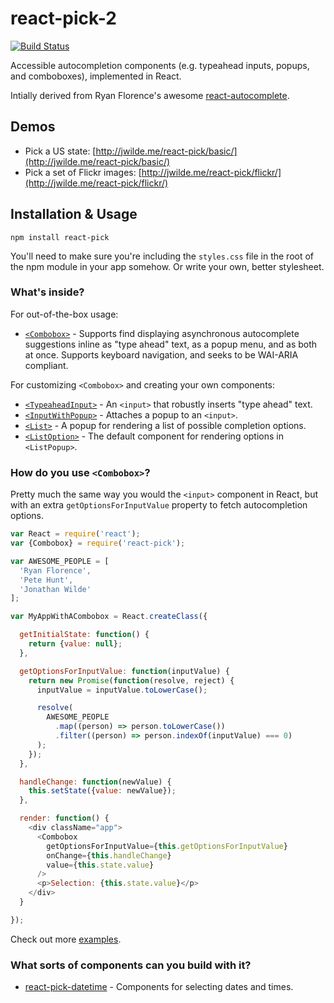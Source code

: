 # react-pick-2

[![Build Status](https://travis-ci.org/hellojwilde/react-pick.svg?branch=master)](https://travis-ci.org/hellojwilde/react-pick)

Accessible autocompletion components (e.g. typeahead inputs, popups, and comboboxes), implemented in React.

Intially derived from Ryan Florence's awesome [react-autocomplete](https://github.com/rackt/react-autocomplete).

## Demos

 - Pick a US state: [http://jwilde.me/react-pick/basic/](http://jwilde.me/react-pick/basic/)
 - Pick a set of Flickr images: [http://jwilde.me/react-pick/flickr/](http://jwilde.me/react-pick/flickr/)

## Installation & Usage

`npm install react-pick`

You'll need to make sure you're including the `styles.css` file in the root of the npm module in your app somehow. Or write your own, better stylesheet.

### What's inside?

For out-of-the-box usage:

- [`<Combobox>`](https://github.com/hellojwilde/react-pick/blob/master/src/Combobox.js) - Supports find displaying asynchronous autocomplete suggestions inline as "type ahead" text, as a popup menu, and as both at once. Supports keyboard navigation, and seeks to be WAI-ARIA compliant.

For customizing `<Combobox>` and creating your own components:

- [`<TypeaheadInput>`](https://github.com/hellojwilde/react-pick/blob/master/src/TypeaheadInput.js) - An `<input>` that robustly inserts "type ahead" text.
- [`<InputWithPopup>`](https://github.com/hellojwilde/react-pick/blob/master/src/InputWithPopup.js) - Attaches a popup to an `<input>`.
- [`<List>`](https://github.com/hellojwilde/react-pick/blob/master/src/List.js) - A popup for rendering a list of possible completion options.
- [`<ListOption>`](https://github.com/hellojwilde/react-pick/blob/master/src/ListOption.js) - The default component for rendering options in `<ListPopup>`.

### How do you use `<Combobox>`?

Pretty much the same way you would the `<input>` component in React, but with an extra `getOptionsForInputValue` property to fetch autocompletion options.

```js
var React = require('react');
var {Combobox} = require('react-pick');

var AWESOME_PEOPLE = [
  'Ryan Florence',
  'Pete Hunt', 
  'Jonathan Wilde'
];

var MyAppWithACombobox = React.createClass({

  getInitialState: function() {
    return {value: null};
  },

  getOptionsForInputValue: function(inputValue) {
    return new Promise(function(resolve, reject) {
      inputValue = inputValue.toLowerCase();

      resolve(
        AWESOME_PEOPLE
          .map((person) => person.toLowerCase())
          .filter((person) => person.indexOf(inputValue) === 0)
      );
    });
  },

  handleChange: function(newValue) {
    this.setState({value: newValue});
  },

  render: function() {
    <div className="app">
      <Combobox
        getOptionsForInputValue={this.getOptionsForInputValue}
        onChange={this.handleChange}
        value={this.state.value}
      />
      <p>Selection: {this.state.value}</p>
    </div>
  }

});
```

Check out more [examples](https://github.com/hellojwilde/react-pick/tree/master/examples).

### What sorts of components can you build with it?

- [react-pick-datetime](https://github.com/hellojwilde/react-pick-datetime) - Components for selecting dates and times.
